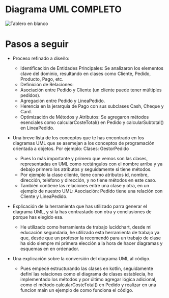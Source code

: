 # Diagrama UML COMPLETO

![Tablero en blanco](https://github.com/user-attachments/assets/6c65d522-3743-48c4-bcb6-4bd0c41f82d1)

# Pasos a seguir
- Proceso refinado a diseño:
  - Identificación de Entidades Principales: Se analizaron los elementos clave del dominio, resultando en clases como Cliente, Pedido, Producto, Pago, etc.
  - Definición de Relaciones:
  - Asociación entre Pedido y Cliente (un cliente puede tener múltiples pedidos).
  - Agregación entre Pedido y LineaPedido.
  - Herencia en la jerarquía de Pago con sus subclases Cash, Cheque y Card.
  - Optimización de Métodos y Atributos: Se agregaron métodos esenciales como calcularCosteTotal() en Pedido y calcularSubtotal() en LineaPedido.

- Una breve lista de los conceptos que te has encontrado en los diagramas UML que se asemejan a los conceptos de programación orientada a objetos. Por ejemplo: Clases: GestorPedido
  - Pues lo más importante y primero que vemos son las clases, representadas en UML como rectángulos con el nombre arriba y ya debajo primero los atributos y seguidamente si tiene métodos.
  - Por ejemplo la clase cliente, tiene como atributos id, nombre, dirección, teléfono y dirección, y no tiene métodos en este caso.
  - También contiene las relaciones entre una clase y otra, en un ejemplo de nuestro UML: Asociación: Pedido tiene una relación con Cliente y LineaPedido.
  
- Explicación de la herramienta que has utilizado parra generar el diagrama UML, y si la has contrastado con otra y conclusiones de porque has elegido esa.
  - He utilizado como herramienta de trabajo lucidchart, desde mi educación segundaria, he utilizado esta herramienta de trabajo ya que, desde que un profesor la recomendó para un trabajo de
  clase ha sido siempre mi primera elección a la hora de hacer diagramas y esquemas en en ordenador.

- Una explicación sobre la conversión del diagrama UML al código.
  - Pues empecé estructurando las clases en kotlin, seguidamente definí las relaciones como el diagrama de clases establecia, he implementado los métodos y por último agregar lógica adicional, como el método calcularCosteTotal() en Pedido y realizar en una funcion main un ejemplo de como funciona el código.
